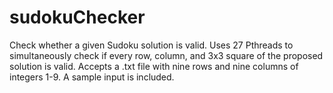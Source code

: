 # sudokuChecker
Check whether a given Sudoku solution is valid.
Uses 27 Pthreads to simultaneously check if every row, column, and 3x3 square of the proposed solution is valid.
Accepts a .txt file with nine rows and nine columns of integers 1-9.
A sample input is included.
